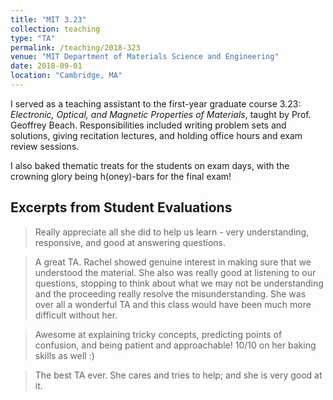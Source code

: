 ```yaml
---
title: "MIT 3.23"
collection: teaching
type: "TA"
permalink: /teaching/2018-323
venue: "MIT Department of Materials Science and Engineering"
date: 2018-09-01
location: "Cambridge, MA"
---
```


I served as a teaching assistant to the first-year graduate course 3.23: *Electronic, Optical, and Magnetic Properties of Materials*, taught by Prof. Geoffrey Beach. Responsibilities included writing problem sets and solutions, giving recitation lectures, and holding office hours and exam review sessions.

I also baked thematic treats for the students on exam days, with the crowning glory being h(oney)-bars for the final exam!

Excerpts from Student Evaluations
---------------------------------
> Really appreciate all she did to help us learn - very understanding, responsive, and good at answering questions.

> A great TA. Rachel showed genuine interest in making sure that we understood the material. She also was really good at listening to our questions, stopping to think about what we may not be understanding and the proceeding really resolve the misunderstanding. She was over all a wonderful TA and this class would have been much more difficult without her.

> Awesome at explaining tricky concepts, predicting points of confusion, and being patient and approachable! 10/10 on her baking skills as well :)

> The best TA ever. She cares and tries to help; and she is very good at it.
